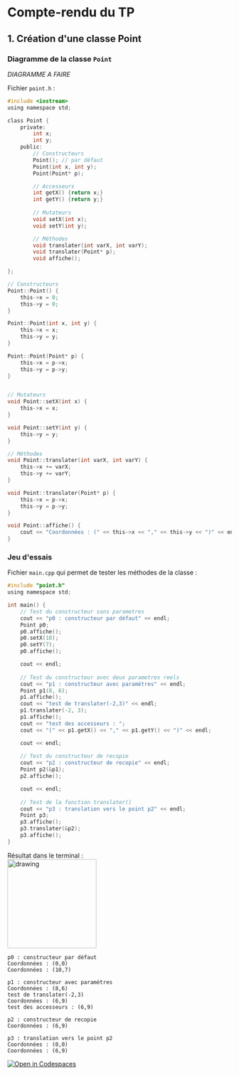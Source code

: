 # Compte-rendu du TP

## 1. Création d'une classe Point
### Diagramme de la classe `Point`

*DIAGRAMME A FAIRE*

Fichier `point.h` :
```c
#include <iostream>
using namespace std;

class Point {
	private:
		int x;
		int y;
	public:
		// Constructeurs
		Point(); // par défaut
        Point(int x, int y);
		Point(Point* p);

		// Accesseurs
		int getX() {return x;}
		int getY() {return y;}
		
		// Mutateurs
		void setX(int x);
		void setY(int y);

		// Méthodes
		void translater(int varX, int varY);
		void translater(Point* p);
		void affiche();

};

// Constructeurs
Point::Point() {
	this->x = 0;
	this->y = 0;
}

Point::Point(int x, int y) {
	this->x = x;
	this->y = y;
}

Point::Point(Point* p) {
	this->x = p->x;
	this->y = p->y;
}


// Mutateurs
void Point::setX(int x) {
	this->x = x;
}

void Point::setY(int y) {
	this->y = y;
}

// Méthodes
void Point::translater(int varX, int varY) {
    this->x += varX;
    this->y += varY;
}

void Point::translater(Point* p) {
	this->x = p->x;
	this->y = p->y;
}

void Point::affiche() {
    cout << "Coordonnées : (" << this->x << "," << this->y << ")" << endl;
} 
```

### Jeu d'essais
Fichier `main.cpp` qui permet de tester les méthodes de la classe :
```c
#include "point.h"
using namespace std;

int main() {
    // Test du constructeur sans parametres
    cout << "p0 : constructeur par défaut" << endl;
    Point p0;
    p0.affiche();
    p0.setX(10);
    p0.setY(7);
    p0.affiche();

    cout << endl;
    
    // Test du constructeur avec deux parametres reels
    cout << "p1 : constructeur avec paramètres" << endl;
    Point p1(8, 6);
    p1.affiche();
    cout << "test de translater(-2,3)" << endl;
    p1.translater(-2, 3);
    p1.affiche();
    cout << "test des accesseurs : ";
    cout << "(" << p1.getX() << "," << p1.getY() << ")" << endl;

    cout << endl;
    
    // Test du constructeur de recopie
    cout << "p2 : constructeur de recopie" << endl;
    Point p2(&p1);
    p2.affiche();

    cout << endl;
    
    // Test de la fonction translater()
    cout << "p3 : translation vers le point p2" << endl;
    Point p3;
    p3.affiche();
    p3.translater(&p2);
    p3.affiche();
}
```

Résultat dans le terminal :
<br>
<img src="image.png" alt="drawing" width="200" />
```text
p0 : constructeur par défaut
Coordonnées : (0,0)
Coordonnées : (10,7)

p1 : constructeur avec paramètres
Coordonnées : (8,6)
test de translater(-2,3)
Coordonnées : (6,9)
test des accesseurs : (6,9)

p2 : constructeur de recopie
Coordonnées : (6,9)

p3 : translation vers le point p2
Coordonnées : (0,0)
Coordonnées : (6,9)
```






[![Open in Codespaces](https://classroom.github.com/assets/launch-codespace-2972f46106e565e64193e422d61a12cf1da4916b45550586e14ef0a7c637dd04.svg)](https://classroom.github.com/open-in-codespaces?assignment_repo_id=17879395)
